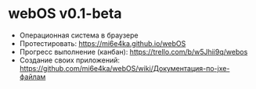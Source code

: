 # webOS v0.1-beta
- Операционная система в браузере
- Протестировать: https://mi6e4ka.github.io/webOS
- Прогресс выполнение (канбан): https://trello.com/b/w5Jhii9q/webos
- Создание своих приложений: https://github.com/mi6e4ka/webOS/wiki/Документация-по-jxe-файлам
